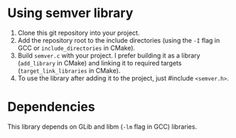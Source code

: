# Using semver library

1. Clone this git repository into your project.
2. Add the repository root to the include directories (using the `-I` flag in GCC or `include_directories` in CMake).
3. Build `semver.c` with your project. I prefer building it as a library (`add_library` in CMake) and linking it to required targets (`target_link_libraries` in CMake).
4. To use the library after adding it to the project, just #include `<semver.h>`.

# Dependencies

This library depends on GLib and libm (`-lm` flag in GCC) libraries.